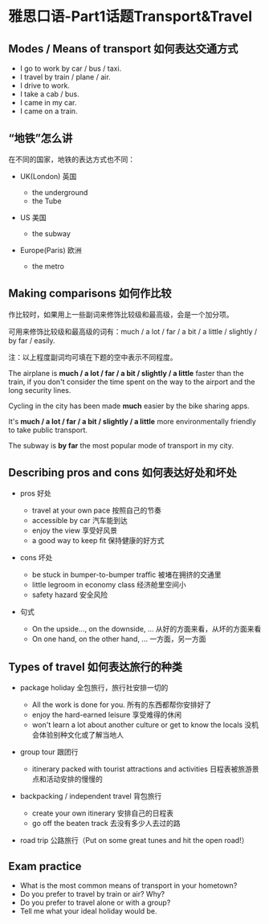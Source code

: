 # 雅思口语-Part1话题Transport&Travel

## Modes / Means of transport 如何表达交通方式
* I go to work by car / bus / taxi.
* I travel by train / plane / air.
* I drive to work.
* I take a cab / bus.
* I came in my car.
* I came on a train.

## “地铁”怎么讲
在不同的国家，地铁的表达方式也不同：

* UK(London) 英国
    * the underground
    * the Tube

* US 美国
    * the subway

* Europe(Paris) 欧洲
    * the metro

## Making comparisons 如何作比较
作比较时，如果用上一些副词来修饰比较级和最高级，会是一个加分项。

可用来修饰比较级和最高级的词有：much / a lot / far / a bit / a little / slightly / by far / easily.

注：以上程度副词均可填在下题的空中表示不同程度。

The airplane is **much / a lot / far / a bit / slightly / a little** faster than the train, if you don't consider the time spent on the way to the airport and the long security lines.

Cycling in the city has been made **much** easier by the bike sharing apps.

It's **much / a lot / far / a bit / slightly / a little** more environmentally friendly to take public transport.

The subway is **by far** the most popular mode of transport in my city.

## Describing pros and cons 如何表达好处和坏处
* pros 好处
    * travel at your own pace 按照自己的节奏
    * accessible by car 汽车能到达
    * enjoy the view 享受好风景
    * a good way to keep fit 保持健康的好方式

* cons 坏处
    * be stuck in bumper-to-bumper traffic 被堵在拥挤的交通里
    * little legroom in economy class 经济舱里空间小
    * safety hazard 安全风险

* 句式
    * On the upside..., on the downside, ... 从好的方面来看，从坏的方面来看
    * On one hand, on the other hand, ... 一方面，另一方面

## Types of travel 如何表达旅行的种类
* package holiday 全包旅行，旅行社安排一切的
    * All the work is done for you. 所有的东西都帮你安排好了
    * enjoy the hard-earned leisure 享受难得的休闲
    * won't learn a lot about another culture or get to know the locals 没机会体验别种文化或了解当地人

* group tour 跟团行
    * itinerary packed with tourist attractions and activities 日程表被旅游景点和活动安排的慢慢的

* backpacking / independent travel 背包旅行
    * create your own itinerary 安排自己的日程表
    * go off the beaten track 去没有多少人去过的路

* road trip 公路旅行（Put on some great tunes and hit the open road!）

## Exam practice
* What is the most common means of transport in your hometown?
* Do you prefer to travel by train or air? Why?
* Do you prefer to travel alone or with a group?
* Tell me what your ideal holiday would be.
